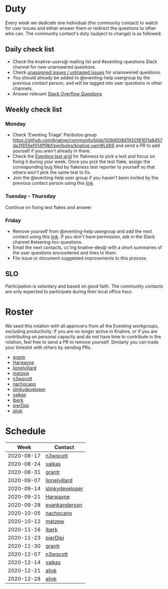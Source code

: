# Duty

Every week we dedicate one individual (the community contact) to watch for user
issues and either answer them or redirect the questions to other who can. The
community contact's duty (subject to change) is as followed:

## Daily check list

- Check the knative-users@ mailing list and #eventing-questions Slack channel
  for new unanswered questions.
- Check
  [unassigned issues / untriaged issues](https://github.com/knative/eventing/issues?q=is%3Aopen+is%3Aissue+no%3Aassignee+no%3Amilestone)
  for unanswered questions.
- You should already be added to @eventing-help usergroup by the previous
  contact person, and will be tagged into user questions in other channels.
- Answer relevant [Stack Overflow Questions](https://stackoverflow.com/questions/tagged/knative-eventing?tab=Newest) 


## Weekly check list

### Monday

- Check 'Eventing Triage' Peribolos group
  https://github.com/knative/community/blob/509d00841920181611a8457da3f655ef014ff9bf/peribolos/knative.yaml#L669
  and send a PR to add yourself if you aren't already in there.
- Check the [Eventing test grid](https://testgrid.knative.dev/eventing) for
  flakiness to pick a test and focus on fixing it during your week. Once you
  pick the test flake, assign the corresponding bug filed by flakiness test
  reporter to yourself so that others won't pick the same test to fix.
- Join the @eventing-help user group if you haven't been invited by the previous
  contact person using this
  [link](https://app.slack.com/client/T93ELUK42/browse-user-groups/user_groups/S0191HUK2Q0)

### Tuesday - Thursday

Continue on fixing test flakes and answer

### Friday

- Remove yourself from @eventing-help usergroup and add the next contact using
  this
  [link](https://app.slack.com/client/T93ELUK42/browse-user-groups/user_groups/S0191HUK2Q0).
  If you don't have permission, ask in the Slack channel
  #steering-toc-questions.
- Email the next contacts, cc'ing knative-dev@ with a short summaries of the
  user questions encountered and links to them.
- File issue or document suggested improvements to this process.

## SLO

Participation is voluntary and based on good faith. The community contacts are
only expected to participate during their local office hour.

# Roster

We seed this rotation with all approvers from all the Eventing workgroups,
excluding productivity. If you are no longer active in Knative, or if you are
contributing on personal capacity and do not have time to contribute in the
rotation, feel free to send a PR to remove yourself. Similarly you can trade
your timeslot with others by sending PRs.

- [grantr](https://github.com/grantr)
- [Harwayne](https://github.com/Harwayne)
- [lionelvillard](https://github.com/lionelvillard)
- [matzew](https://github.com/matzew)
- [n3wscott](https://github.com/n3wscott)
- [nachocano](https://github.com/nachocano)
- [slinkydeveloper](https://github.com/slinkydeveloper)
- [vaikas](https://github.com/vaikas)
- [lberk](https://github.com/lberk)
- [pierDipi](https://github.com/pierDipi)
- [aliok](https://github.com/aliok)

# Schedule

| Week       | Contact                                               |
| ---------- | ----------------------------------------------------- |
| 2020-08-17 | [n3wscott](https://github.com/n3wscott)               |
| 2020-08-24 | [vaikas](https://github.com/vaikas)                   |
| 2020-08-31 | [grantr](https://github.com/grantr)                   |
| 2020-09-07 | [lionelvillard](https://github.com/lionelvillard)     |
| 2020-09-14 | [slinkydeveloper](https://github.com/slinkydeveloper) |
| 2020-09-21 | [Harwayne](https://github.com/Harwayne)               |
| 2020-09-28 | [evankanderson](https://github.com/evankanderson)     |
| 2020-10-05 | [nachocano](https://github.com/nachocano)             |
| 2020-10-12 | [matzew](https://github.com/matzew)                   |
| 2020-11-16 | [lberk](https://github.com/lberk)                     |
| 2020-11-23 | [pierDipi](https://github.com/pierDipi)               |
| 2020-11-30 | [grantr](https://github.com/grantr)                   |
| 2020-12-07 | [n3wscott](https://github.com/n3wscott)               |
| 2020-12-14 | [vaikas](https://github.com/vaikas)                   |
| 2020-12-21 | [aliok](https://github.com/aliok)                     |
| 2020-12-28 | [aliok](https://github.com/aliok)                     |
